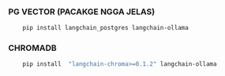 

### PG VECTOR (PACAKGE NGGA JELAS)
```bash
    pip install langchain_postgres langchain-ollama
```

### CHROMADB
```bash
    pip install  "langchain-chroma>=0.1.2" langchain-ollama
```



